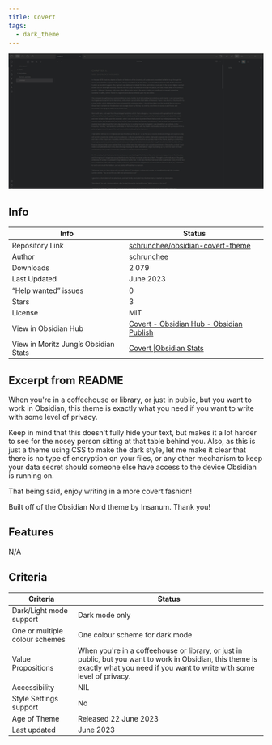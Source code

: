 ```yaml
---
title: Covert
tags:
  - dark_theme
---
```


<img src="https://raw.githubusercontent.com/schrunchee/obsidian-covert-theme/refs/heads/main/obsidian_covert_theme_by_schrunchee.jpg">

## Info

|Info|Status|
|---|---|
|Repository Link|[schrunchee/obsidian-covert-theme](https://github.com/schrunchee/obsidian-covert-theme)|
|Author|[schrunchee](https://github.com/schrunchee)|
|Downloads|2 079|
|Last Updated|June 2023|
|“Help wanted” issues|0|
|Stars|3|
|License|MIT|
|View in Obsidian Hub|[Covert \- Obsidian Hub \- Obsidian Publish](https://publish.obsidian.md/hub/02+-+Community+Expansions/02.05+All+Community+Expansions/Themes/Covert)|
|View in Moritz Jung’s Obsidian Stats|[Covert \|Obsidian Stats](https://www.moritzjung.dev/obsidian-stats/themes/covert/)|

## Excerpt from README

When you're in a coffeehouse or library, or just in public, but you want to work in Obsidian, this theme is exactly what you need if you want to write with some level of privacy.

Keep in mind that this doesn't fully hide your text, but makes it a lot harder to see for the nosey person sitting at that table behind you. Also, as this is just a theme using CSS to make the dark style, let me make it clear that there is no type of encryption on your files, or any other mechanism to keep your data secret should someone else have access to the device Obsidian is running on.

That being said, enjoy writing in a more covert fashion!

Built off of the Obsidian Nord theme by Insanum. Thank you!

## Features

N/A

## Criteria

|Criteria|Status|
|---|---|
|Dark/Light mode support|Dark mode only|
|One or multiple colour schemes|One colour scheme for dark mode|
|Value Propositions|When you're in a coffeehouse or library, or just in public, but you want to work in Obsidian, this theme is exactly what you need if you want to write with some level of privacy.|
|Accessibility|NIL|
|Style Settings support|No|
|Age of Theme|Released 22 June 2023|
|Last updated|June 2023|
